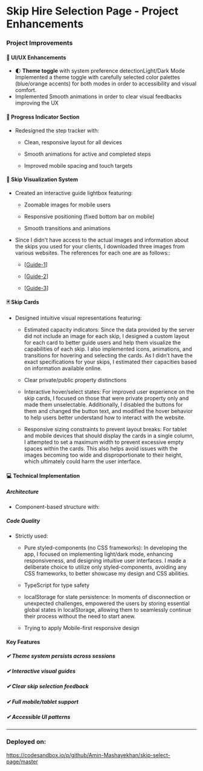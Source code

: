 # Skip Hire Selection Page - Project Enhancements
### Project Improvements
#### 🎨 UI/UX Enhancements
- 🌓 **Theme toggle** with system preference detectionLight/Dark Mode
Implemented a theme toggle with carefully selected color palettes (blue/orange accents) for both modes in order to accessibility and visual comfort.
- Implemented Smooth animations in order to clear visual feedbacks improving the UX

#### 🔄 Progress Indicator Section
- Redesigned the step tracker with:

  - Clean, responsive layout for all devices

  - Smooth animations for active and completed steps

  - Improved mobile spacing and touch targets

#### 📸 Skip Visualization System
- Created an interactive guide lightbox featuring:

  - Zoomable images for mobile users

  - Responsive positioning (fixed bottom bar on mobile)

  - Smooth transitions and animations

- Since I didn't have access to the actual images and information about the skips you used for your clients, I downloaded three images from various websites. The references for each one are as follows::

  -  [[Guide-1](https://www.rabbitskips.co.uk/wp-content/uploads/2023/04/rabbit-skip-hire-sizes-made-simple.png)]

  -  [[Guide-2](https://www.skiphireisleofwight.co.uk/wp-content/uploads/2014/01/Dimensions.jpg)]

  -  [[Guide-3](https://scontent-fra5-2.xx.fbcdn.net/v/t39.30808-6/465462216_28023924923872584_3306418396610901225_n.jpg?_nc_cat=106&ccb=1-7&_nc_sid=833d8c&_nc_ohc=z_JurjdnAgMQ7kNvgEIw1pA&_nc_oc=AdmozWMtnqMszxH0wIcFx3lKfUpCNIcE3r714s_ZdzzumEXiCwk6zA8Gx9gycku2HwzI1bGE4uAWDdpmS9xK2nz6&_nc_zt=23&_nc_ht=scontent-fra5-2.xx&_nc_gid=sRW0RhyoXJ8aQK9LiwZfaQ&oh=00_AYHfbKqpG7m4hz24CO168Tns5_Wd4RWlPZ6JvZwAtiMptQ&oe=67E580CD)]

#### 🃏 Skip Cards
- Designed intuitive visual representations featuring:

  - Estimated capacity indicators: Since the data provided by the server did not include an image for each skip, I designed a custom layout for each card to better guide users and help them visualize the capabilities of each skip. I also implemented icons, animations, and transitions for hovering and selecting the cards. As I didn’t have the exact specifications for your skips, I estimated their capacities based on information available online.

  - Clear private/public property distinctions

  - Interactive hover/select states: For improved user experience on the skip cards, I focused on those that were private property only and made them unselectable. Additionally, I disabled the buttons for them and changed the button text, and modified the hover behavior to help users better understand how to interact with the website.

  - Responsive sizing constraints to prevent layout breaks: For tablet and mobile devices that should display the cards in a single column, I attempted to set a maximum width to prevent excessive empty spaces within the cards. This also helps avoid issues with the images becoming too wide and disproportionate to their height, which ultimately could harm the user interface.

#### 💻 Technical Implementation
##### Architecture
  - Component-based structure with:

##### Code Quality
- Strictly used:

  - Pure styled-components (no CSS frameworks): In developing the app, I focused on implementing light/dark mode, enhancing responsiveness, and designing intuitive user interfaces. I made a deliberate choice to utilize only styled-components, avoiding any CSS frameworks, to better showcase my design and CSS abilities.

  - TypeScript for type safety

  - localStorage for state persistence: In moments of disconnection or unexpected challenges, empowered the users by storing essential global states in localStorage, allowing them to seamlessly continue their process without the need to start anew.

  - Trying to apply Mobile-first responsive design


#### Key Features
##### ✔ Theme system persists across sessions
##### ✔ Interactive visual guides
##### ✔ Clear skip selection feedback
##### ✔ Full mobile/tablet support
##### ✔ Accessible UI patterns

------------
### Deployed on:
https://codesandbox.io/p/github/Amin-Mashayekhan/skip-select-page/master
